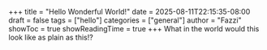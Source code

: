 +++
title = "Hello Wonderful World!"
date = 2025-08-11T22:15:35-08:00
draft = false
tags = ["hello"]
categories = ["general"]
author = "Fazzi"
showToc = true
showReadingTime = true
+++
What in the world would this look like as plain as this!?